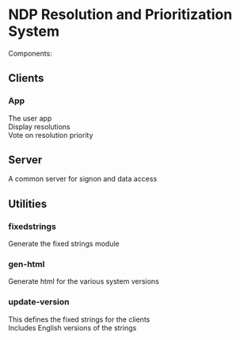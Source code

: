 # NDP Resolution and Prioritization System

Components:

## Clients

### App

The user app  
  Display resolutions  
  Vote on resolution priority  
  
## Server

A common server for signon and data access  

## Utilities

### fixedstrings

Generate the fixed strings module  

### gen-html

Generate html for the various system versions  

### update-version

This defines the fixed strings for the clients  
  Includes English versions of the strings  
  

